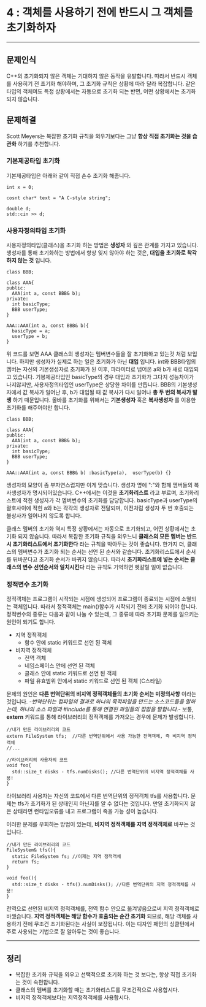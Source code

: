 # 4 : 객체를 사용하기 전에 반드시 그 객체를 초기화하자

---
## 문제인식
C++의 초기화되지 않은 객체는 기대하지 않은 동작을 유발합니다.
따라서 반드시 객체를 사용히기 전 초기화 해야하며, 그 초기화 규칙은 상황에 따라 달라 복잡합니다.
같은 타입의 객체여도 특정 상황에서는 자동으로 초기화 되는 반면, 어떤 상황에서는 초기화 되지 않습니다.

## 문제해결
Scott Meyers는 복잡한 초기화 규칙을 외우기보다는 그냥 **항상 직접 초기화는 것을 습관화** 하기를 추천합니다.

### 기본제공타입 초기화
기본제공타입은 아래와 같이 직접 손수 초기화 해줍니다.
```
int x = 0;

cosnt char* text = "A C-style string";

double d;
std::cin >> d;
```

### 사용자정의타입 초기화
사용자정의타입(클래스)을 초기화 하는 방법은 **생성자** 와 깊은 관계를 가지고 있습니다.
생성자를 통해 초기화하는 방법에서 항상 잊지 않아야 하는 것은, **대입을 초기화로 착각하지 않는 것** 입니다.

```
class BBB;

class AAA{
public:
  AAA(int a, const BBB& b);
private:
  int basicType;
  BBB userType;
}

AAA::AAA(int a, const BBB& b){
  basicType = a;
  userType = b;
}
```

위 코드를 보면 AAA 클래스의 생성자는 멤버변수들을 잘 초기화하고 있는것 처럼 보입니다.
하지만 생성자가 실제로 하는 일은 초기화가 아닌 **대입** 입니다.
int와 BBB타입의 멤버는 자신의 기본생성자로 초기화가 된 이후, 파라미터로 넘어온 a와 b가 새로 대입되고 있습니다.
기봉제공타입인 basicType의 경우 대입과 초기화가 그다지 성능차이가 나지않지만, 사용자정의타입인 userType은 상당한 차이를 만듭니다.
BBB의 기본생성자에서 값 복사가 일어난 후, b가 대입될 때 값 복사가 다시 일어나 **총 두 번의 복사가 발생** 하기 때문입니다.
올바를 초기화를 위해서는 **기본생성자** 혹은 **복사생성자** 를 이용한 초기화를 해주어야만 합니다.

```
class BBB;

class AAA{
public:
  AAA(int a, const BBB& b);
private:
  int basicType;
  BBB userType;
}

AAA::AAA(int a, const BBB& b) :basicType(a),  userType(b) {}
```

생성자의 모양이 좀 부자연스럽지만 이게 맞습니다.
생성자 옆에 ":"와 함께 멤버들의 복사생성자가 명시되어있습니다.
C++에서는 이것을 **초기화리스트** 라고 부르며, 초기화리스트에 적힌 생성자가 각 멤버변수의 초기화를 담당합니다.
basicType과 userType의 괄호사이에 적힌 a와 b는 각각의 생성자로 전달되며, 이전처럼 생성자 두 번 호출되는 불상사가 일어나지 않도록 합니다.<br>

클래스 멤버의 초기화 역시 특정 상황에서는 자동으로 초기화되고, 어떤 상황에서는 초기화 되지 않습니다.
따라서 복잡한 초기화 규칙을 외우느니 **클래스의 모든 멤버는 반드시 초기화리스트에서 초기화한다** 라는 규칙을 박아두는 것이 좋습니다.
한가지 더, 클래스의 멤버변수가 초기화 되는 순서는 선언 된 순서와 같습니다.
초기화리스트에서 순서를 뒤바꾼다고 초기화 순서가 바뀌지 않습니다.
따라서 **초기화리스트에 넣는 순서는 클래스의 변수 선언순서와 일치시킨다** 라는 규칙도 기억하면 헷갈릴 일이 없습니다.

### 정적변수 초기화
정적객체는 프로그램이 시작되는 시점에 생성되어 프로그램이 종료되는 시점에 소멸되는 객체입니다.
따라서 정적객체는 main()함수가 시작되기 전에 초기화 되어야 합니다.
정적변수의 종류는 다음과 같이 나눌 수 있는데, 그 종류에 따라 초기화 문제를 일으키는 원인이 되기도 합니다.

- 지역 정적객체
  - 함수 안에 static 키워드로 선언 된 객체
- 비지역 정적객체
  - 전역 객체
  - 네임스페이스 안에 선언 된 객체
  - 클래스 안에 static 키워드로 선언 된 객체
  - 파일 유효범위 안에서 static 키워드로 선언 된 객체 (C스타일)

문제의 원인은 **다른 번역단위의 비지역 정적객체들의 초기화 순서는 미정의사항** 이라는 것입니다.
*-번역단위는 컴파일의 결과로 하나의 목적파일을 만드는 소스코드들을 말하는데, 하나의 소스 파일과 #include를 통해 연결된 파일들의 집합을 말합니다.-*
보통, **extern** 키워드를 통해 라이브러리의 정적객체를 가저오는 경우에 문제가 발생합니다.

```
//내가 만든 라이브러리의 코드
extern FileSystem tfs;  //다른 번역단위에서 사용 가능한 전역객체, 즉 비지역 정적객체
//...
```

```
//라이브러리의 사용자의 코드
void foo{
  std::size_t disks - tfs.numDisks(); //다른 번역단위의 비지역 정적객체를 사용!
}
```

라이브러리 사용자는 자신의 코드에서 다른 번역단위의 정적객체 tfs를 사용합니다.
문제는 tfs가 초기화가 된 상태인지 아닌지를 알 수 없다는 것입니다.
만일 초기화되지 않은 상태라면 런타임오류를 내고 프로그램이 죽을 가능 성이 높습니다.<br>

이러한 문제를 우회하는 방법이 있는데, **비지역 정적객체를 지역 정적객체로** 바꾸는 것입니다.

```
//내가 만든 라이브러리의 코드
FileSystem& tfs(){
  static FileSystem fs; //이제는 지역 정적객체
  return fs;
}
```

```
void foo(){
  std::size_t disks - tfs().numDisks(); //다른 번역단위의 지역 정적객체를 사용!
}
```

전역으로 선언된 비지역 정적객체를, 전역 함수 안으로 옮겨넣음으로써 지역 정적객체로 바꿨습니다.
**지역 정적객체는 해당 함수가 호출되는 순간 초기화** 되므로, 해당 객체를 사용하기 전에 무조건 초기화된다는 사실이 보장됩니다.
이는 디자인 패턴의 싱클턴에서 주로 사용되는 기법으로 잘 알아두는 것이 좋습니다.

---
## 정리
- 복잡한 초기화 규칙을 외우고 선택적으로 초기화 하는 것 보다는, 항상 직접 초기화는 것이 속편합니다.
- 클래스의 멤버를 초기화할 때는 초기화리스트를 무조건적으로 사용합시다.
- 비지역 정적객체보다는 지역정적객체를 사용합시다.

